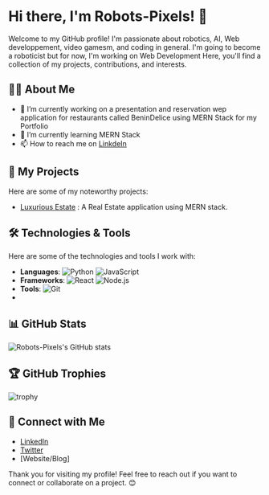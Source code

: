 # Hi there, I'm Robots-Pixels! 🤖

Welcome to my GitHub profile! I'm passionate about robotics, AI, Web developpement, video gamesm, and coding in general. I'm going to become a roboticist but for now, I'm working on Web Development Here, you'll find a collection of my projects, contributions, and interests.

## 👨‍💻 About Me

- 🔭 I’m currently working on a presentation and reservation wep application for restaurants called BeninDelice using MERN Stack for my Portfolio
- 🌱 I’m currently learning MERN Stack
- 📫 How to reach me on [LinkdeIn](linkedin.com/in/otmar-tchenga-953988319)

## 🚀 My Projects

Here are some of my noteworthy projects:

- [Luxurious Estate](https://luxurious-estate.onrender.com/) : A Real Estate application using MERN stack.

## 🛠️ Technologies & Tools

Here are some of the technologies and tools I work with:

- **Languages**: ![Python](https://img.shields.io/badge/-Python-3776AB?style=flat&logo=python&logoColor=white) ![JavaScript](https://img.shields.io/badge/-JavaScript-F7DF1E?style=flat&logo=javascript&logoColor=white)
- **Frameworks**: ![React](https://img.shields.io/badge/-React-61DAFB?style=flat&logo=react&logoColor=white) ![Node.js](https://img.shields.io/badge/-Node.js-339933?style=flat&logo=node.js&logoColor=white)
- **Tools**: ![Git](https://img.shields.io/badge/-Git-F05032?style=flat&logo=git&logoColor=white)
- 
## 📊 GitHub Stats

![Robots-Pixels's GitHub stats](https://github-readme-stats.vercel.app/api?username=Robots-Pixels&show_icons=true&theme=radical)

## 🏆 GitHub Trophies

![trophy](https://github-profile-trophy.vercel.app/?username=Robots-Pixels&theme=onedark)

## 🔗 Connect with Me

- [LinkedIn](linkedin.com/in/otmar-tchenga-953988319)
- [Twitter](https://x.com/otmartch23)
- [Website/Blog]

Thank you for visiting my profile! Feel free to reach out if you want to connect or collaborate on a project. 😊
